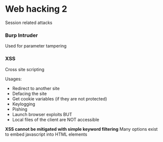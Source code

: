 # Web hacking 2
Session related attacks

### Burp Intruder
Used for parameter tampering

### XSS
Cross site scripting

Usages:
- Redirect to another site
- Defacing the site
- Get cookie variables (if they are not protected)
- Keylogging
- Pishing
- Launch browser exploits
BUT
- Local files of the client are NOT accessible

**XSS cannot be mitigated with simple keyword filtering**
Many options exist to embed javascript into HTML elements
